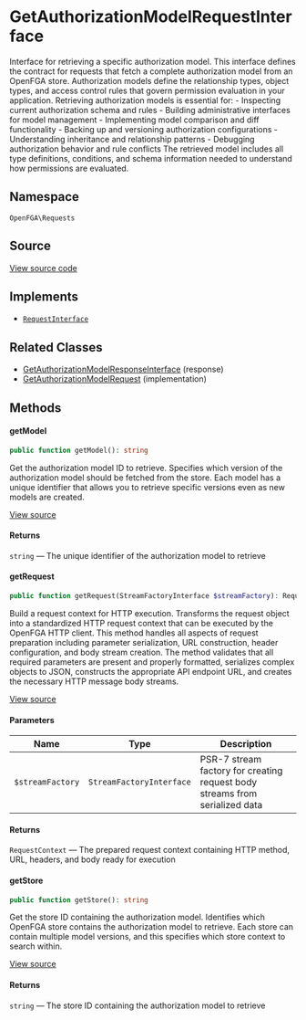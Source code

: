 # GetAuthorizationModelRequestInterface

Interface for retrieving a specific authorization model. This interface defines the contract for requests that fetch a complete authorization model from an OpenFGA store. Authorization models define the relationship types, object types, and access control rules that govern permission evaluation in your application. Retrieving authorization models is essential for: - Inspecting current authorization schema and rules - Building administrative interfaces for model management - Implementing model comparison and diff functionality - Backing up and versioning authorization configurations - Understanding inheritance and relationship patterns - Debugging authorization behavior and rule conflicts The retrieved model includes all type definitions, conditions, and schema information needed to understand how permissions are evaluated.

## Namespace
`OpenFGA\Requests`

## Source
[View source code](https://github.com/evansims/openfga-php/blob/main/src/Requests/GetAuthorizationModelRequestInterface.php)

## Implements
* [`RequestInterface`](RequestInterface.md)

## Related Classes
* [GetAuthorizationModelResponseInterface](Responses/GetAuthorizationModelResponseInterface.md) (response)
* [GetAuthorizationModelRequest](Requests/GetAuthorizationModelRequest.md) (implementation)

## Methods

#### getModel

```php
public function getModel(): string
```

Get the authorization model ID to retrieve. Specifies which version of the authorization model should be fetched from the store. Each model has a unique identifier that allows you to retrieve specific versions even as new models are created.

[View source](https://github.com/evansims/openfga-php/blob/main/src/Requests/GetAuthorizationModelRequestInterface.php#L40)

#### Returns
`string` — The unique identifier of the authorization model to retrieve
#### getRequest

```php
public function getRequest(StreamFactoryInterface $streamFactory): RequestContext
```

Build a request context for HTTP execution. Transforms the request object into a standardized HTTP request context that can be executed by the OpenFGA HTTP client. This method handles all aspects of request preparation including parameter serialization, URL construction, header configuration, and body stream creation. The method validates that all required parameters are present and properly formatted, serializes complex objects to JSON, constructs the appropriate API endpoint URL, and creates the necessary HTTP message body streams.

[View source](https://github.com/evansims/openfga-php/blob/main/src/Requests/RequestInterface.php#L57)

#### Parameters
| Name | Type | Description |
|------|------|-------------|
| `$streamFactory` | `StreamFactoryInterface` | PSR-7 stream factory for creating request body streams from serialized data |

#### Returns
`RequestContext` — The prepared request context containing HTTP method, URL, headers, and body ready for execution
#### getStore

```php
public function getStore(): string
```

Get the store ID containing the authorization model. Identifies which OpenFGA store contains the authorization model to retrieve. Each store can contain multiple model versions, and this specifies which store context to search within.

[View source](https://github.com/evansims/openfga-php/blob/main/src/Requests/GetAuthorizationModelRequestInterface.php#L51)

#### Returns
`string` — The store ID containing the authorization model to retrieve

